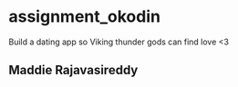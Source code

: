 # assignment_okodin
Build a dating app so Viking thunder gods can find love &lt;3

## Maddie Rajavasireddy
